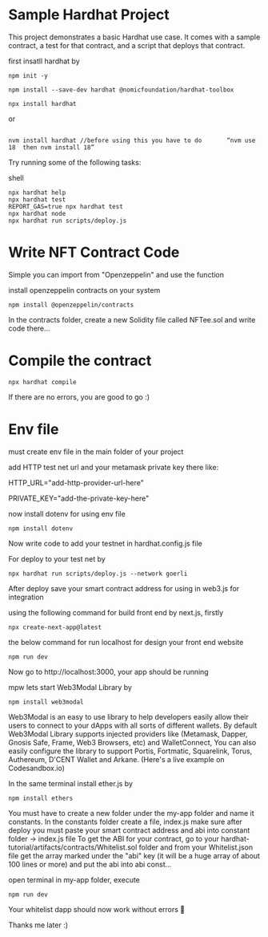 # Sample Hardhat Project

This project demonstrates a basic Hardhat use case. It comes with a sample contract, a test for that contract, and a script that deploys that contract.

first insatll hardhat by
```
npm init -y

npm install --save-dev hardhat @nomicfoundation/hardhat-toolbox

npx install hardhat    
```

or
```

nvm install hardhat //before using this you have to do       “nvm use 18  then nvm install 18”
```

Try running some of the following tasks:

shell
```
npx hardhat help
npx hardhat test
REPORT_GAS=true npx hardhat test
npx hardhat node
npx hardhat run scripts/deploy.js
```

# Write NFT Contract Code

Simple you can import from "Openzeppelin" and use the function

install openzeppelin contracts on your system
```
npm install @openzeppelin/contracts
```

In the contracts folder, create a new Solidity file called NFTee.sol and write code there...

# Compile the contract

```
npx hardhat compile
```
If there are no errors, you are good to go :)

# Env file
must create env file in the main folder of your project

add HTTP test net url and your metamask private key there like:

HTTP_URL="add-http-provider-url-here"

PRIVATE_KEY="add-the-private-key-here"

now install dotenv for using env file
```
npm install dotenv
```

Now write code to add your testnet in hardhat.config.js file

For deploy to your test net by 
```
npx hardhat run scripts/deploy.js --network goerli
```

After deploy save your smart contract address for using in web3.js for integration

using the following command for build front end by next.js, firstly

```
npx create-next-app@latest
```

the below command for run localhost for design your front end website
```
npm run dev
```

Now go to http://localhost:3000, your app should be running 

mpw lets start Web3Modal Library by 

```
npm install web3modal
```

Web3Modal is an easy to use library to help developers easily allow their users to connect to your dApps with all sorts of different wallets. By default Web3Modal Library supports injected providers like (Metamask, Dapper, Gnosis Safe, Frame, Web3 Browsers, etc) and WalletConnect, You can also easily configure the library to support Portis, Fortmatic, Squarelink, Torus, Authereum, D'CENT Wallet and Arkane. (Here's a live example on Codesandbox.io)

In the same terminal install ether.js by 

```
npm install ethers
```

You must have to create a new folder under the my-app folder and name it constants. In the constants folder create a file, index.js 
make sure after deploy you must paste your smart contract address and abi into constant folder -> index.js file
To get the ABI for your contract, go to your hardhat-tutorial/artifacts/contracts/Whitelist.sol folder and from your Whitelist.json file get the array marked under the "abi" key (it will be a huge array of about 100 lines or more) and put the abi into abi const...

open terminal in my-app folder, execute 

```
npm run dev
```

Your whitelist dapp should now work without errors 🚀

Thanks me later :)